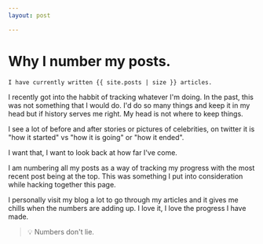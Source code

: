 ```yaml
---
layout: post

---
```


# Why I number my posts.

```
I have currently written {{ site.posts | size }} articles.
```

I recently got into the habbit of tracking whatever I'm doing. In the past, this was not something that I would do. I'd do so many things and keep it in my head but if history serves me right. My head is not where to keep things.

I see a lot of before and after stories or pictures of celebrities, on twitter it is "how it started" vs "how it is going" or "how it ended".

I want that, I want to look back at how far I've come. 

I am numbering all my posts as a way of tracking my progress with the most recent post being at the top. This was something I put into consideration while hacking together this page.

I personally visit my blog a lot to go through my articles and it gives me chills when the numbers are adding up. I love it, I love the progress I have made.

> 💡 Numbers don't lie.
